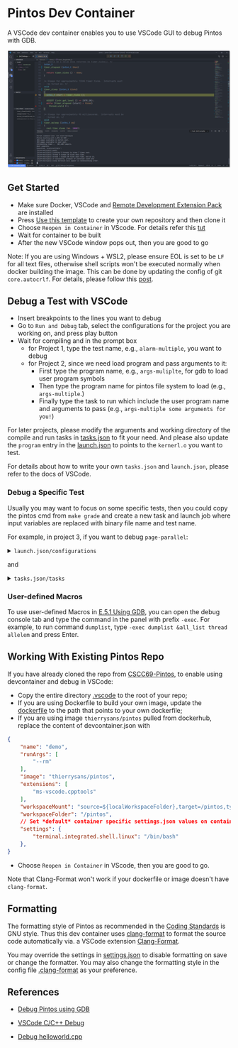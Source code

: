 # Pintos Dev Container

A VSCode dev container enables you to use VSCode GUI to debug Pintos with GDB.

![example](./images/pintos_debug.png)

## Get Started

* Make sure Docker, VSCode and [Remote Development Extension Pack](https://marketplace.visualstudio.com/items?itemName=ms-vscode-remote.vscode-remote-extensionpack) are installed
* Press [Use this template](https://github.com/LiangLouise/pintos_dev_container/generate) to create your own repository and then clone it
* Choose `Reopen in Container` in VScode. For details refer this [tut](https://code.visualstudio.com/docs/remote/containers#_quick-start-open-an-existing-folder-in-a-container)
* Wait for container to be built
* After the new VSCode window pops out, then you are good to go

Note: If you are using Windows + WSL2, please ensure EOL is set to be `LF` for all text files, otherwise shell scripts won't be executed normally when docker building the image. This can be done by updating the config of git `core.autocrlf`. For details, please follow this [post](https://stackoverflow.com/a/13154031).

## Debug a Test with VSCode

* Insert breakpoints to the lines you want to debug
* Go to `Run and Debug` tab, select the configurations for the project you are working on, and press play button
* Wait for compiling and in the prompt box
  * for Project 1, type the test name, e.g., `alarm-multiple`, you want to debug
  * for Project 2, since we need load program and pass arguments to it: 
	* First type the program name, e.g., `args-muliplte`, for gdb to load user program symbols
	* Then type the program name for pintos file system to load (e.g., `args-multiple`.)
	* Finally type the task to run which include the user program name and arguments to pass (e.g., `args-multiple some arguments for you!`)

For later projects, please modify the arguments and working directory of the compile and run tasks in [tasks.json](./.vscode/tasks.json) to fit your need. And please also update the `program` entry in the [launch.json](.vscode/launch.json) to points to the `kernerl.o` you want to test.

For details about how to write your own `tasks.json` and `launch.json`, please refer to the docs of VSCode.

### Debug a Specific Test

Usually you may want to focus on some specific tests, then you could copy the pintos cmd from `make grade` and create a new task and launch job where input variables are replaced with binary file name and test name.

For example, in project 3, if you want to debug `page-parallel`:

<details>
	<summary><code>launch.json/configurations</code></summary>
	
```json

{
    "name": "[P3] Debug page-parallel",
    "type": "cppdbg",
    "request": "launch",
    "program": "${workspaceFolder}/src/vm/build/kernel.o",
    "preLaunchTask": "[P3] Run child-linear",
    "miDebuggerServerAddress": "localhost:1234",
    "stopAtEntry": false,
    "cwd": "${workspaceFolder}/src",
    "environment": [],
    "externalConsole": false,
    "MIMode": "gdb",
    "setupCommands": [
	{
	    "description": "Enable pretty-printing for gdb",
	    "text": "-enable-pretty-printing",
	    "ignoreFailures": true
	},
	{
	    "text": "source -v ${workspaceFolder}/src/misc/gdb-macros",
	    "description": "Import Pintos GDB macros file",
	    "ignoreFailures": false
	},
	{
	    "text": "loadusersymbols ${workspaceFolder}/src/vm/build/tests/vm/child-linear",
	    "description": "Import user program",
	    "ignoreFailures": false
	},
	{
	    "text": "loadusersymbols ${workspaceFolder}/src/vm/build/tests/vm/page-parallel",
	    "description": "Import user program",
	    "ignoreFailures": false
	}
    ],
    "symbolLoadInfo": {
	"loadAll": true,
	"exceptionList": ""
    }
}
```

</details>

and 

<details>
	<summary><code>tasks.json/tasks</code></summary>
	
```json

{
    "label": "[P3] compile",
    "type": "shell",
    "command": "make",
    "options": {
	"cwd": "${workspaceFolder}/src/vm"
    }
},
{
    "label": "[P3] Run child-linear",
    "type": "shell",
    "isBackground": true,
    "problemMatcher": [
	{
	    "pattern": [
		{
		    "regexp": ".",
		    "file": 1,
		    "location": 2,
		    "message": 3
		}
	    ],
	    "background": {
		"activeOnStart": true,
		"beginsPattern": ".",
		"endsPattern": ".",
	    }
	}
    ],
    "dependsOn": [
	"[P3] compile"
    ],
    "command": "pintos -v -k -T 60 --qemu --gdb --filesys-size=2 -p tests/vm/page-parallel -a page-parallel -p tests/vm/child-linear -a child-linear --swap-size=4 -- -q  -f run page-parallel",
    "options": {
	"cwd": "${workspaceFolder}/src/vm/build"
    }
}
```
	
</details>
	
### User-defined Macros

To use user-defined Macros in [E.5.1 Using GDB](https://thierrysans.me/CSCC69/projects/WWW/pintos_10.html#SEC152), you can open the debug console tab and type the command in the panel with prefix `-exec`. For example, to run command `dumplist`, type `-exec dumplist &all_list thread allelem` and press Enter.

## Working With Existing Pintos Repo

If you have already cloned the repo from [CSCC69-Pintos](https://github.com/ThierrySans/CSCC69-Pintos), to enable using devcontainer and debug in VSCode:

* Copy the entire directory [.vscode](./vscode) to the root of your repo;
* If you are using Dockerfile to build your own image, update the [dockerfile](https://github.com/LiangLouise/pintos_dev_container/blob/cee2d30a6bfacf4a94ab882adb1e828149b839aa/.devcontainer/devcontainer.json#L6) to the path that points to your own dockerfile;
* If you are using image `thierrysans/pintos` pulled from dockerhub, replace the content of devcontainer.json with
```json
{
    "name": "demo",
    "runArgs": [
        "--rm"
    ],
    "image": "thierrysans/pintos",
    "extensions": [
        "ms-vscode.cpptools"
    ],
    "workspaceMount": "source=${localWorkspaceFolder},target=/pintos,type=bind,consistency=cached",
    "workspaceFolder": "/pintos",
    // Set *default* container specific settings.json values on container create.
    "settings": {
        "terminal.integrated.shell.linux": "/bin/bash"
    },
}
```
* Choose `Reopen in Container` in VScode, then you are good to go.

Note that Clang-Format won't work if your dockerfile or image doesn't have `clang-format`.

## Formatting

The formatting style of Pintos as recommended in the [Coding Standards](https://thierrysans.me/CSCC69/projects/WWW/pintos_8.html#SEC138) is GNU style. Thus this dev container uses [clang-format](https://clang.llvm.org/docs/ClangFormat.html) to format the source code automatically via. a VSCode extension [Clang-Format](https://marketplace.visualstudio.com/items?itemName=xaver.clang-format).

You may override the settings in [settings.json](./.vscode/settings.json) to disable formatting on save or change the formatter. You may also change the formatting style in the config file [.clang-format](./.clang-format) as your preference.

## References

* [Debug Pintos using GDB](https://thierrysans.me/CSCC69/projects/WWW/pintos_10.html#SEC151)

* [VSCode C/C++ Debug](https://code.visualstudio.com/docs/cpp/cpp-debug)

* [Debug helloworld.cpp](https://code.visualstudio.com/docs/cpp/config-linux#_debug-helloworldcpp)

